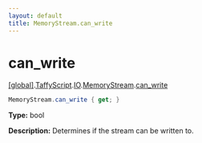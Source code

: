```yaml
---
layout: default
title: MemoryStream.can_write
---
```


# can_write

[\[global\]]({{site.baseurl}}/docs/).[TaffyScript]({{site.baseurl}}/docs/TaffyScript/).[IO]({{site.baseurl}}/docs/TaffyScript/IO/).[MemoryStream]({{site.baseurl}}/docs/TaffyScript/IO/MemoryStream/).[can_write]({{site.baseurl}}/docs/TaffyScript/IO/MemoryStream/can_write/)

```cs
MemoryStream.can_write { get; }
```

**Type:** bool

**Description:** Determines if the stream can be written to.

